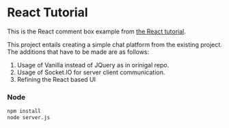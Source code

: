

# React Tutorial

This is the React comment box example from [the React tutorial](http://facebook.github.io/react/docs/tutorial.html).

 This project entails creating a simple chat platform from the existing project. 
The additions that have to be made are as follows: 
1) Usage of Vanilla instead of JQuery as in orinigal repo. 
2) Usage of Socket.IO for server client communication. 
3) Refining the React based UI



### Node

```sh
npm install
node server.js
```







































